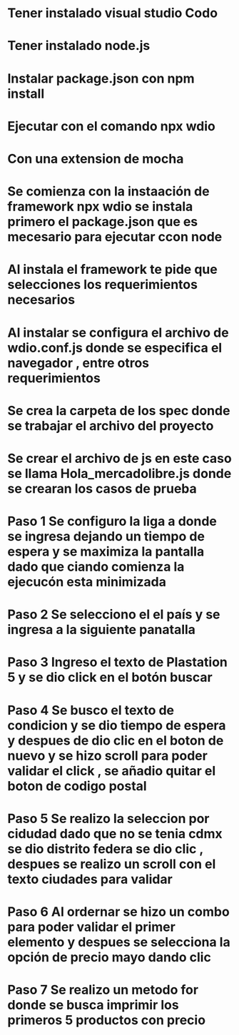 # Tener instalado visual studio Codo
# Tener instalado node.js
# Instalar package.json con npm install 
# Ejecutar con el comando  npx wdio
# Con una extension de mocha
# Se comienza con la instaación de framework npx wdio se instala primero el package.json  que es mecesario para ejecutar ccon node
# Al instala el framework  te pide que selecciones los requerimientos necesarios 
# Al instalar se configura el archivo de wdio.conf.js donde se especifica el navegador , entre otros requerimientos 
# Se crea la carpeta de los spec donde se trabajar el archivo del proyecto 
# Se crear el archivo de js en este caso se llama Hola_mercadolibre.js donde se crearan los casos de prueba 
# Paso 1  Se configuro la liga a donde se ingresa  dejando un tiempo de espera y se maximiza la pantalla dado que ciando comienza la ejecucón esta  minimizada 
# Paso 2  Se selecciono el el país y se ingresa a la siguiente panatalla
# Paso 3  Ingreso el texto de Plastation 5 y se dio click en el botón buscar 
# Paso 4  Se busco el texto de condicion y se dio tiempo de espera y despues de dio clic en el boton de nuevo y se hizo scroll para poder validar el click , se añadio quitar el boton de codigo postal 
# Paso 5 Se realizo la seleccion por cidudad dado que no se tenia cdmx se dio distrito federa se dio clic , despues se realizo un scroll con el texto ciudades para validar 
# Paso 6 Al ordernar se hizo un combo para poder validar el primer elemento y despues se selecciona la opción de precio mayo dando clic 
# Paso 7 Se realizo un metodo for donde se busca imprimir los primeros 5 productos con precio
 

